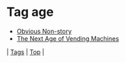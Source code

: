 <!--
title: Tag age
date: 2020-06-28T15:26:59.028Z
tags:
-->
# Tag age

 * [Obvious Non-story](65529551806.md)
 * [The Next Age of Vending Machines](70672924381.md)

| [Tags](tags.md) | [Top](index.md) |
